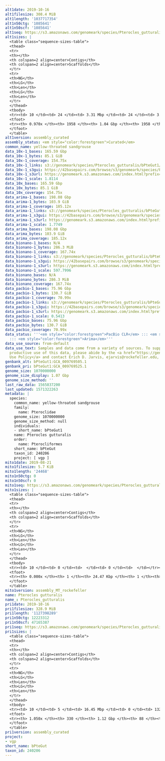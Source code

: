 ```yaml
---
alt1date: 2019-10-16
alt1filesize: 308.4 MiB
alt1length: '1037717354'
alt1n50ctg: '1085641'
alt1n50scf: '1085641'
alt1seq: https://s3.amazonaws.com/genomeark/species/Pterocles_gutturalis/bPteGut1/assembly_curated/bPteGut1.alt.cur.20191016.fasta.gz
alt1sizes: |
  <table class="sequence-sizes-table">
  <thead>
  <tr>
  <th></th>
  <th colspan=2 align=center>Contigs</th>
  <th colspan=2 align=center>Scaffolds</th>
  </tr>
  <tr>
  <th>NG</th>
  <th>LG</th>
  <th>Len</th>
  <th>LG</th>
  <th>Len</th>
  </tr>
  </thead>
  <tbody>
  <tr><td> 10 </td><td> 24 </td><td> 3.31 Mbp </td><td> 24 </td><td> 3.31 Mbp </td></tr><tr><td> 20 </td><td> 63 </td><td> 2.38 Mbp </td><td> 63 </td><td> 2.38 Mbp </td></tr><tr><td> 30 </td><td> 113 </td><td> 1.91 Mbp </td><td> 113 </td><td> 1.91 Mbp </td></tr><tr><td> 40 </td><td> 176 </td><td> 1.50 Mbp </td><td> 176 </td><td> 1.50 Mbp </td></tr><tr style="background-color:#cccccc;"><td> 50 </td><td> 261 </td><td> 1.09 Mbp </td><td> 261 </td><td> 1.09 Mbp </td></tr><tr><td> 60 </td><td> 374 </td><td> 0.83 Mbp </td><td> 374 </td><td> 0.83 Mbp </td></tr><tr><td> 70 </td><td> 523 </td><td> 0.62 Mbp </td><td> 523 </td><td> 0.62 Mbp </td></tr><tr><td> 80 </td><td> 731 </td><td> 418.04 Kbp </td><td> 731 </td><td> 418.04 Kbp </td></tr><tr><td> 90 </td><td> 1087 </td><td> 203.60 Kbp </td><td> 1087 </td><td> 203.60 Kbp </td></tr><tr><td> 100 </td><td> 0 </td><td>  </td><td> 0 </td><td>  </td></tr></tbody>
  <tfoot>
  <tr><th> 0.970x </th><th> 1958 </th><th> 1.04 Gbp </th><th> 1958 </th><th> 1.04 Gbp </th></tr>
  </tfoot>
  </table>
alt1version: assembly_curated
assembly_status: <em style="color:forestgreen">Curated</em>
common_name: yellow-throated sandgrouse
data_10x-1_bases: 165.59 Gbp
data_10x-1_bytes: 85.1 GiB
data_10x-1_coverage: 154.75x
data_10x-1_links: s3://genomeark/species/Pterocles_gutturalis/bPteGut1/genomic_data/10x/<br>
data_10x-1_s3gui: https://42basepairs.com/browse/s3/genomeark/species/Pterocles_gutturalis/bPteGut1/genomic_data/10x/
data_10x-1_s3url: https://genomeark.s3.amazonaws.com/index.html?prefix=species/Pterocles_gutturalis/bPteGut1/genomic_data/10x/
data_10x-1_scale: 1.8114
data_10x_bases: 165.59 Gbp
data_10x_bytes: 85.1 GiB
data_10x_coverage: 154.75x
data_arima-1_bases: 198.08 Gbp
data_arima-1_bytes: 103.9 GiB
data_arima-1_coverage: 185.12x
data_arima-1_links: s3://genomeark/species/Pterocles_gutturalis/bPteGut1/genomic_data/arima/<br>
data_arima-1_s3gui: https://42basepairs.com/browse/s3/genomeark/species/Pterocles_gutturalis/bPteGut1/genomic_data/arima/
data_arima-1_s3url: https://genomeark.s3.amazonaws.com/index.html?prefix=species/Pterocles_gutturalis/bPteGut1/genomic_data/arima/
data_arima-1_scale: 1.7749
data_arima_bases: 198.08 Gbp
data_arima_bytes: 103.9 GiB
data_arima_coverage: 185.12x
data_bionano-1_bases: N/A
data_bionano-1_bytes: 286.3 MiB
data_bionano-1_coverage: 167.74x
data_bionano-1_links: s3://genomeark/species/Pterocles_gutturalis/bPteGut1/genomic_data/bionano/<br>
data_bionano-1_s3gui: https://42basepairs.com/browse/s3/genomeark/species/Pterocles_gutturalis/bPteGut1/genomic_data/bionano/
data_bionano-1_s3url: https://genomeark.s3.amazonaws.com/index.html?prefix=species/Pterocles_gutturalis/bPteGut1/genomic_data/bionano/
data_bionano-1_scale: 597.7996
data_bionano_bases: N/A
data_bionano_bytes: 286.3 MiB
data_bionano_coverage: 167.74x
data_pacbio-1_bases: 75.96 Gbp
data_pacbio-1_bytes: 130.7 GiB
data_pacbio-1_coverage: 70.99x
data_pacbio-1_links: s3://genomeark/species/Pterocles_gutturalis/bPteGut1/genomic_data/pacbio/<br>
data_pacbio-1_s3gui: https://42basepairs.com/browse/s3/genomeark/species/Pterocles_gutturalis/bPteGut1/genomic_data/pacbio/
data_pacbio-1_s3url: https://genomeark.s3.amazonaws.com/index.html?prefix=species/Pterocles_gutturalis/bPteGut1/genomic_data/pacbio/
data_pacbio-1_scale: 0.5413
data_pacbio_bases: 75.96 Gbp
data_pacbio_bytes: 130.7 GiB
data_pacbio_coverage: 70.99x
data_status: '''<em style="color:forestgreen">PacBio CLR</em> ::: <em style="color:forestgreen">10x</em>
  ::: <em style="color:forestgreen">Arima</em>'''
data_use_source: from-default
data_use_text: Samples and data come from a variety of sources. To support fair and
  productive use of this data, please abide by the <a href="https://genome10k.soe.ucsc.edu/data-use-policies/">Data
  Use Policy</a> and contact Erich D. Jarvis, ejarvis@rockefeller.edu, with any questions.
genbank_alt: bPteGut1:GCA_009769505.1
genbank_pri: bPteGut1:GCA_009769525.1
genome_size: 1070000000
genome_size_display: 1.07 Gbp
genome_size_method: ''
last_raw_data: 1565837200
last_updated: 1571322263
metadata: |
  species:
    common_name: yellow-throated sandgrouse
    family:
      name: Pteroclidae
    genome_size: 1070000000
    genome_size_method: null
    individuals:
    - short_name: bPteGut1
    name: Pterocles gutturalis
    order:
      name: Pterocliformes
    short_name: bPteGut
    taxon_id: 240206
    project: [ vgp ]
mito1date: 2019-08-21
mito1filesize: 5.7 KiB
mito1length: '24468'
mito1n50ctg: 0
mito1n50scf: 0
mito1seq: https://s3.amazonaws.com/genomeark/species/Pterocles_gutturalis/bPteGut1/assembly_MT_rockefeller/bPteGut1.MT.20190821.fasta.gz
mito1sizes: |
  <table class="sequence-sizes-table">
  <thead>
  <tr>
  <th></th>
  <th colspan=2 align=center>Contigs</th>
  <th colspan=2 align=center>Scaffolds</th>
  </tr>
  <tr>
  <th>NG</th>
  <th>LG</th>
  <th>Len</th>
  <th>LG</th>
  <th>Len</th>
  </tr>
  </thead>
  <tbody>
  <tr><td> 10 </td><td> 0 </td><td>  </td><td> 0 </td><td>  </td></tr><tr><td> 20 </td><td> 0 </td><td>  </td><td> 0 </td><td>  </td></tr><tr><td> 30 </td><td> 0 </td><td>  </td><td> 0 </td><td>  </td></tr><tr><td> 40 </td><td> 0 </td><td>  </td><td> 0 </td><td>  </td></tr><tr style="background-color:#cccccc;"><td> 50 </td><td> 0 </td><td style="background-color:#ff8888;">  </td><td> 0 </td><td style="background-color:#ff8888;">  </td></tr><tr><td> 60 </td><td> 0 </td><td>  </td><td> 0 </td><td>  </td></tr><tr><td> 70 </td><td> 0 </td><td>  </td><td> 0 </td><td>  </td></tr><tr><td> 80 </td><td> 0 </td><td>  </td><td> 0 </td><td>  </td></tr><tr><td> 90 </td><td> 0 </td><td>  </td><td> 0 </td><td>  </td></tr><tr><td> 100 </td><td> 0 </td><td>  </td><td> 0 </td><td>  </td></tr></tbody>
  <tfoot>
  <tr><th> 0.000x </th><th> 1 </th><th> 24.47 Kbp </th><th> 1 </th><th> 24.47 Kbp </th></tr>
  </tfoot>
  </table>
mito1version: assembly_MT_rockefeller
name: Pterocles gutturalis
name_: Pterocles_gutturalis
pri1date: 2019-10-16
pri1filesize: 328.9 MiB
pri1length: '1127398289'
pri1n50ctg: 12223312
pri1n50scf: 47165387
pri1seq: https://s3.amazonaws.com/genomeark/species/Pterocles_gutturalis/bPteGut1/assembly_curated/bPteGut1.pri.cur.20191016.fasta.gz
pri1sizes: |
  <table class="sequence-sizes-table">
  <thead>
  <tr>
  <th></th>
  <th colspan=2 align=center>Contigs</th>
  <th colspan=2 align=center>Scaffolds</th>
  </tr>
  <tr>
  <th>NG</th>
  <th>LG</th>
  <th>Len</th>
  <th>LG</th>
  <th>Len</th>
  </tr>
  </thead>
  <tbody>
  <tr><td> 10 </td><td> 5 </td><td> 16.45 Mbp </td><td> 0 </td><td> 132.92 Mbp </td></tr><tr><td> 20 </td><td> 12 </td><td> 15.57 Mbp </td><td> 1 </td><td> 126.34 Mbp </td></tr><tr><td> 30 </td><td> 19 </td><td> 15.11 Mbp </td><td> 2 </td><td> 83.78 Mbp </td></tr><tr><td> 40 </td><td> 26 </td><td> 14.43 Mbp </td><td> 4 </td><td> 56.69 Mbp </td></tr><tr style="background-color:#cccccc;"><td> 50 </td><td> 34 </td><td style="background-color:#88ff88;"> 12.22 Mbp </td><td> 6 </td><td style="background-color:#88ff88;"> 47.17 Mbp </td></tr><tr><td> 60 </td><td> 44 </td><td> 9.69 Mbp </td><td> 8 </td><td> 43.24 Mbp </td></tr><tr><td> 70 </td><td> 56 </td><td> 7.67 Mbp </td><td> 11 </td><td> 34.03 Mbp </td></tr><tr><td> 80 </td><td> 72 </td><td> 5.66 Mbp </td><td> 15 </td><td> 23.71 Mbp </td></tr><tr><td> 90 </td><td> 96 </td><td> 3.50 Mbp </td><td> 20 </td><td> 18.96 Mbp </td></tr><tr><td> 100 </td><td> 146 </td><td> 1.22 Mbp </td><td> 26 </td><td> 12.13 Mbp </td></tr></tbody>
  <tfoot>
  <tr><th> 1.050x </th><th> 330 </th><th> 1.12 Gbp </th><th> 88 </th><th> 1.13 Gbp </th></tr>
  </tfoot>
  </table>
pri1version: assembly_curated
project:
- vgp
short_name: bPteGut
taxon_id: 240206
---
```

